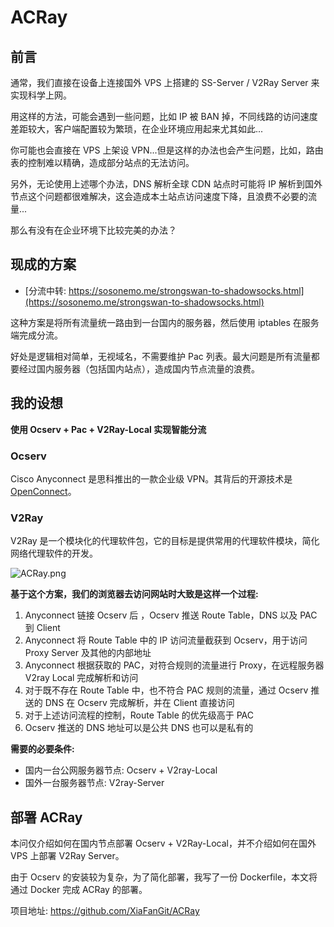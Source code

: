 # ACRay
## 前言

通常，我们直接在设备上连接国外 VPS 上搭建的 SS-Server / V2Ray Server 来实现科学上网。

用这样的方法，可能会遇到一些问题，比如 IP 被 BAN 掉，不同线路的访问速度差距较大，客户端配置较为繁琐，在企业环境应用起来尤其如此...

你可能也会直接在 VPS 上架设 VPN...但是这样的办法也会产生问题，比如，路由表的控制难以精确，造成部分站点的无法访问。

另外，无论使用上述哪个办法，DNS 解析全球 CDN 站点时可能将 IP 解析到国外节点这个问题都很难解决，这会造成本土站点访问速度下降，且浪费不必要的流量...

那么有没有在企业环境下比较完美的办法？

## 现成的方案

* [分流中转: https://sosonemo.me/strongswan-to-shadowsocks.html](https://sosonemo.me/strongswan-to-shadowsocks.html)

这种方案是将所有流量统一路由到一台国内的服务器，然后使用 iptables 在服务端完成分流。

好处是逻辑相对简单，无视域名，不需要维护 Pac 列表。最大问题是所有流量都要经过国内服务器（包括国内站点），造成国内节点流量的浪费。

## 我的设想

**使用 Ocserv + Pac + V2Ray-Local 实现智能分流**

### Ocserv

Cisco Anyconnect 是思科推出的一款企业级 VPN。其背后的开源技术是[OpenConnect](http://en.wikipedia.org/wiki/OpenConnect)。

### V2Ray

V2Ray 是一个模块化的代理软件包，它的目标是提供常用的代理软件模块，简化网络代理软件的开发。

![ACRay.png](https://github.com/XiaFanGit/ACRay/raw/master/ACRay.png)

**基于这个方案，我们的浏览器去访问网站时大致是这样一个过程:**

1. Anyconnect 链接 Ocserv 后 ，Ocserv 推送 Route Table，DNS 以及 PAC 到 Client
2. Anyconnect 将 Route Table 中的 IP 访问流量截获到 Ocserv，用于访问 Proxy Server 及其他的内部地址
3. Anyconnect 根据获取的 PAC，对符合规则的流量进行 Proxy，在远程服务器 V2ray Local 完成解析和访问
4. 对于既不存在 Route Table 中，也不符合 PAC 规则的流量，通过 Ocserv 推送的 DNS 在 Ocserv 完成解析，并在 Client 直接访问
5. 对于上述访问流程的控制，Route Table 的优先级高于 PAC
6. Ocserv 推送的 DNS 地址可以是公共 DNS 也可以是私有的

**需要的必要条件:**

* 国内一台公网服务器节点: Ocserv + V2ray-Local
* 国外一台服务器节点: V2ray-Server
 
## 部署 ACRay

本问仅介绍如何在国内节点部署 Ocserv + V2Ray-Local，并不介绍如何在国外 VPS 上部署 V2Ray Server。

由于 Ocserv 的安装较为复杂，为了简化部署，我写了一份 Dockerfile，本文将通过 Docker 完成 ACRay 的部署。

项目地址: https://github.com/XiaFanGit/ACRay

